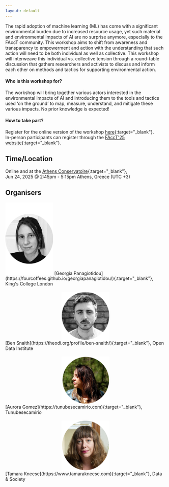 ```yaml
---
layout: default
---
```


The rapid adoption of machine learning (ML) has come with a significant environmental burden due to increased resource usage, yet such material and environmental impacts of AI are no surprise anymore, especially to the FAccT community. This workshop aims to shift from awareness and transparency to empowerment and action with the understanding that such action will need to be both individual as well as collective. This workshop will interweave this individual vs. collective tension through a round-table discussion that gathers researchers and activists to discuss and inform each other on methods and tactics for supporting environmental action.  

#### Who is this workshop for?

The workshop will bring together various actors interested in the environmental impacts of AI and introducing them to the tools and tactics used ‘on the ground’ to map, measure, understand, and mitigate these various impacts. No prior knowledge is expected! 

#### How to take part?

Register for the online version of the workshop [here](){:target="_blank"}.
<br>
In-person participants can register through the [FAccT'25 website](https://facctconference.org){:target="_blank"}.

## Time/Location
Online and at the [Athens Conservatoire](https://www.athensconservatoire.gr/){:target="_blank"},
<br>
Jun 24, 2025 @ 2:45pm - 5:15pm Athens, Greece (UTC +3)

## Organisers 
<img src="assets/css/georgia2.png" alt="Georgia's Photo" width="150" align=left/>
[Georgia Panagiotidou](https://fourcoffees.github.io/georgiapanagiotidou/){:target="_blank"}, King's College London
<br>
<br>
<img src="assets/css/ben.png" alt="Ben's Photo" width="150" style="display: block; margin: auto;"/>
[Ben Snaith](https://theodi.org/profile/ben-snaith/){:target="_blank"}, Open Data Institute   

<br>
<br>
<img src="assets/css/tunebe.png" alt="Aurora's Photo" width="150" style="display: block; margin: auto;"/>
[Aurora Gomez](https://tunubesecamirio.com){:target="_blank"}, Tunubesecamirio  

<br>
<br>
<img src="assets/css/tkneese.png" alt="Tamara's Photo" width="150" style="display: block; margin: auto;"/>
[Tamara Kneese](https://www.tamarakneese.com){:target="_blank"}, Data & Society

<br>
<br>
